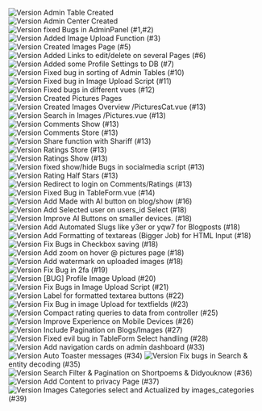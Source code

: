 ![Version](https://img.shields.io/badge/version-2.01.1-green) Admin Table Created  
![Version](https://img.shields.io/badge/version-2.05.2-green) Admin Center Created  
![Version](https://img.shields.io/badge/version-2.06.4-green) fixed Bugs in AdminPanel (#1,#2)  
![Version](https://img.shields.io/badge/version-2.06.9-green) Added Image Upload Function (#3)  
![Version](https://img.shields.io/badge/version-2.07.2-green) Created Images Page (#5)  
![Version](https://img.shields.io/badge/version-2.08.4-green) Added Links to edit/delete on several Pages (#6)  
![Version](https://img.shields.io/badge/version-2.10.8-green) Added some Profile Settings to DB (#7)  
![Version](https://img.shields.io/badge/version-2.12.5-green) Fixed bug in sorting of Admin Tables (#10)  
![Version](https://img.shields.io/badge/version-2.13.8-green) Fixed bug in Image Upload Script (#11)  
![Version](https://img.shields.io/badge/version-2.14.7-green) Fixed bugs in different vues (#12)  
![Version](https://img.shields.io/badge/version-2.14.9-green) Created Pictures Pages  
![Version](https://img.shields.io/badge/version-2.15.9-green) Created Images Overview /PicturesCat.vue (#13)  
![Version](https://img.shields.io/badge/version-2.16.3-green) Search in Images /Pictures.vue (#13)  
![Version](https://img.shields.io/badge/version-2.17.1-green) Comments Show (#13)  
![Version](https://img.shields.io/badge/version-2.17.5-green) Comments Store (#13)  
![Version](https://img.shields.io/badge/version-2.19.5-green) Share function with Shariff (#13)  
![Version](https://img.shields.io/badge/version-2.20.2-green) Ratings Store (#13)  
![Version](https://img.shields.io/badge/version-2.21.4-green) Ratings Show (#13)  
![Version](https://img.shields.io/badge/version-2.21.9-green) fixed show/hide Bugs in socialmedia script (#13)  
![Version](https://img.shields.io/badge/version-2.22.2-green) Rating Half Stars (#13)  
![Version](https://img.shields.io/badge/version-2.23.7-green) Redirect to login on Comments/Ratings (#13)  
![Version](https://img.shields.io/badge/version-2.24.6-green) Fixed Bug in TableForm.vue (#14)  
![Version](https://img.shields.io/badge/version-2.26.9-green) Add Made with AI button on blog/show (#16)  
![Version](https://img.shields.io/badge/version-2.27.6-green) Add Selected user on users_id Select (#18)  
![Version](https://img.shields.io/badge/version-2.28.1-green) Improve AI Buttons on smaller devices. (#18)  
![Version](https://img.shields.io/badge/version-2.29.2-green) Add Automated Slugs like y3er or yqw7 for Blogposts (#18)  
![Version](https://img.shields.io/badge/version-2.31.5-green) Add Formatting of textareas (Bigger Job) for HTML Input (#18)  
![Version](https://img.shields.io/badge/version-2.32.8-green) Fix Bugs in Checkbox saving (#18)  
![Version](https://img.shields.io/badge/version-2.33.9-green) Add zoom on hover @ pictures page (#18)  
![Version](https://img.shields.io/badge/version-2.40.2-green) Add watermark on uploaded images (#18)  
![Version](https://img.shields.io/badge/version-2.41.6-green) Fix Bug in 2fa (#19)  
![Version](https://img.shields.io/badge/version-2.42.8-green) [BUG] Profile Image Upload (#20)  
![Version](https://img.shields.io/badge/version-2.43.4-green) Fix Bugs in Image Upload Script (#21)  
![Version](https://img.shields.io/badge/version-2.44.4-green) Label for formatted textarea buttons (#22)  
![Version](https://img.shields.io/badge/version-2.45.1-green) Fix Bug in image Upload for textfields (#23)  
![Version](https://img.shields.io/badge/version-2.47.2-green) Compact rating queries to data from controller (#25)  
![Version](https://img.shields.io/badge/version-2.48.4-green) Improve Experience on Mobile Devices (#26)  
![Version](https://img.shields.io/badge/version-2.49.1-green) Include Pagination on Blogs/Images (#27)  
![Version](https://img.shields.io/badge/version-2.49.8-green) Fixed evil bug in TableForm Select handling (#28)  
![Version](https://img.shields.io/badge/version-2.51.1-green) Add navigation cards on admin dashboard (#33)  
![Version](https://img.shields.io/badge/version-2.52.1-green) Auto Toaster messages (#34)
![Version](https://img.shields.io/badge/version-2.53.5-green) Fix bugs in Search & entity decoding (#35)  
![Version](https://img.shields.io/badge/version-2.54.9-green) Search Filter & Pagination on Shortpoems & Didyouknow (#36)  
![Version](https://img.shields.io/badge/version-2.55.7-green) Add Content to privacy Page (#37)  
![Version](https://img.shields.io/badge/version-2.56.3-green) Images Categories select and Actualized by images_categories (#39)  





